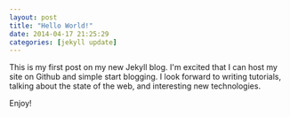 ```yaml
---
layout: post
title: "Hello World!"
date: 2014-04-17 21:25:29
categories: [jekyll update]
---
```


This is my first post on my new Jekyll blog. I'm excited that I can host my site on Github and simple start blogging. I look forward to writing tutorials, talking about the state of the web, and interesting new technologies.

Enjoy!

<!--break-->

